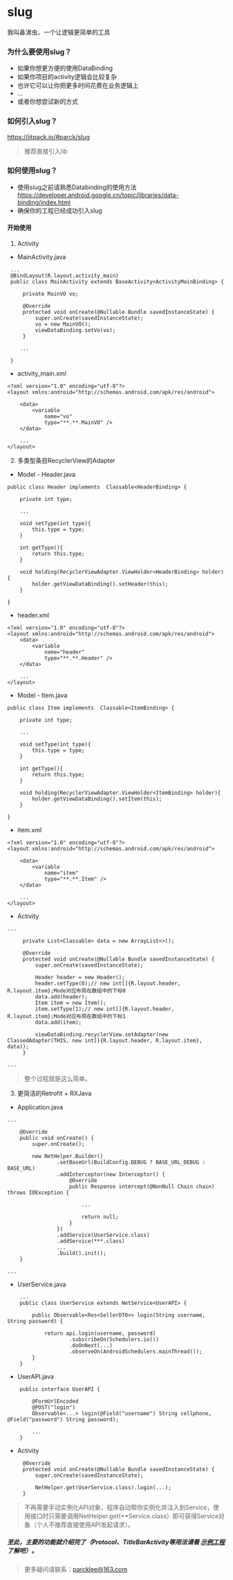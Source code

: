 # slug
我叫鼻涕虫，一个让逻辑更简单的工具

### 为什么要使用slug？
- 如果你想更方便的使用DataBinding
- 如果你项目的activity逻辑会比较复杂
- 也许它可以让你把更多时间花费在业务逻辑上
- ...
- 或者你想尝试新的方式

### 如何引入slug？
https://jitpack.io/#parck/slug
> 推荐直接引入lib

### 如何使用slug？
- 使用slug之前请熟悉Databinding的使用方法 https://developer.android.google.cn/topic/libraries/data-binding/index.html
- 确保你的工程已经成功引入slug
#### 开始使用
1. Activity
- MainActivity.java
```
 ...
 @BindLayout(R.layout.activity_main)
 public class MainActivity extends BaseActivity<ActivityMainBinding> {

     private MainVO vo;

     @Override
     protected void onCreate(@Nullable Bundle savedInstanceState) {
         super.onCreate(savedInstanceState);
         vo = new MainVO();
         viewDataBinding.setVo(vo);
     }

    ...

 }
```

- activity_main.xml
```
<?xml version="1.0" encoding="utf-8"?>
<layout xmlns:android="http://schemas.android.com/apk/res/android">

    <data>
        <variable
            name="vo"
            type="**.**.MainVO" />
    </data>

    ...
</layout>
```

2. 多类型条目RecyclerView的Adapter
- Model - Header.java
```
public class Header implements  Classable<HeaderBinding> {

    private int type;

    ...

    void setType(int type){
        this.type = type;
    }

    int getType(){
        return this.type;
    }

    void holding(RecyclerViewAdapter.ViewHolder<HeaderBinding> holder){
        holder.getViewDataBinding().setHeader(this);
    }

}
```

- header.xml

```
<?xml version="1.0" encoding="utf-8"?>
<layout xmlns:android="http://schemas.android.com/apk/res/android">
    <data>
        <variable
            name="header"
            type="**.**.Header" />
    </data>

    ...
</layout>
```

- Model - Item.java
```
public class Item implements  Classable<ItemBinding> {

    private int type;

    ...

    void setType(int type){
        this.type = type;
    }

    int getType(){
        return this.type;
    }

    void holding(RecyclerViewAdapter.ViewHolder<ItemBinding> holder){
        holder.getViewDataBinding().setItem(this);
    }

}
```

- item.xml
```
<?xml version="1.0" encoding="utf-8"?>
<layout xmlns:android="http://schemas.android.com/apk/res/android">

    <data>
        <variable
            name="item"
            type="**.**.Item" />
    </data>

    ...
</layout>
```

- Activity
```
...

     private List<Classable> data = new ArrayList<>();

     @Override
     protected void onCreate(@Nullable Bundle savedInstanceState) {
         super.onCreate(savedInstanceState);

         Header header = new Header();
         header.setType(0);// new int[]{R.layout.header, R.layout.item};Mode对应布局在数组中的下标0
         data.add(header);
         Item item = new Item();
         item.setType(1);// new int[]{R.layout.header, R.layout.item};Mode对应布局在数组中的下标1
         data.add(item);

         viewDataBinding.recyclerView.setAdapter(new ClassedAdapter(THIS, new int[]{R.layout.header, R.layout.item}, data));
     }

...
```
> 整个过程就是这么简单。

3. 更简洁的Retrofit + RXJava
- Application.java
```
...

    @Override
    public void onCreate() {
        super.onCreate();

        new NetHelper.Builder()
                .setBaseUrl(BuildConfig.DEBUG ? BASE_URL_DEBUG : BASE_URL)
                .addInterceptor(new Interceptor() {
                    @Override
                    public Response intercept(@NonNull Chain chain) throws IOException {

                        ...

                        return null;
                    }
                })
                .addService(UserService.class)
                .addService(***.class)
                ...
                .build().init();
    }

...

```

- UserService.java
```
    ...
    public class UserService extends NetService<UserAPI> {

        public Observable<Res<SellerDTO>> login(String username, String password) {

            return api.login(username, password)
                    .subscribeOn(Schedulers.io())
                    .doOnNext(...)
                    .observeOn(AndroidSchedulers.mainThread());
        }
    }
```

- UserAPI.java
```
    public interface UserAPI {

        @FormUrlEncoded
        @POST("login")
        Observable<...> login(@Field("username") String cellphone, @Field("password") String password);

        ...
    }
```

- Activity
```
     @Override
     protected void onCreate(@Nullable Bundle savedInstanceState) {
         super.onCreate(savedInstanceState);

         NetHelper.get(UserService.class).login(...);
     }
```
> 不再需要手动实例化API对象，程序自动帮你实例化并注入到Service，使用接口时只需要调用NetHelper.get(**Service.class）即可获得Service对象（个人不推荐直接使用API发起请求）。

##### 至此，主要的功能就介绍完了（Protocol、TitleBarActivity等用法请看 [示例工程](https://github.com/parck/slug-example) 了解吧）。

> 更多疑问请联系：parcklee@163.com
